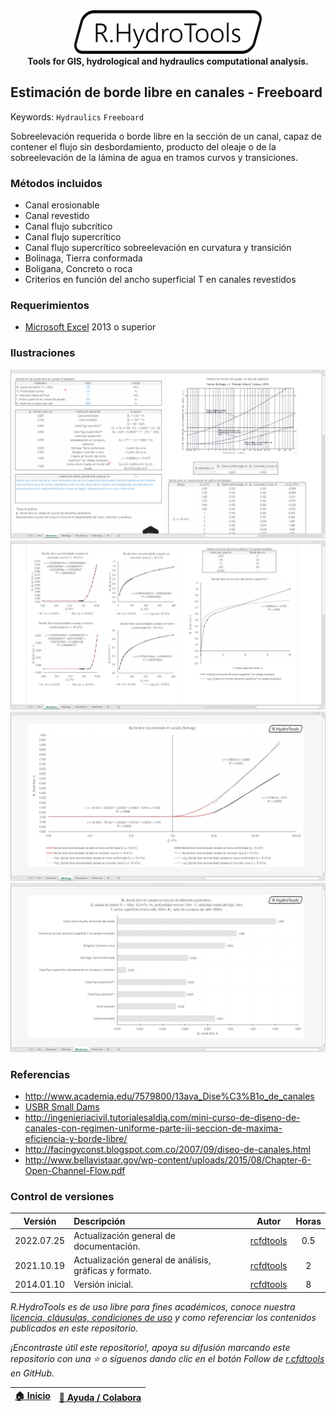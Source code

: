 <div align="center">
  <img alt="R.HydroTools" src="https://github.com/rcfdtools/R.HydroTools/blob/main/.Icons/R.HydroTools.svg" width="300px">
  <br><b>Tools for GIS, hydrological and hydraulics computational analysis.</b>
</div>

## Estimación de borde libre en canales - Freeboard
Keywords: `Hydraulics` `Freeboard` 

Sobreelevación requerida o borde libre en la sección de un canal, capaz de contener el flujo sin desbordamiento, producto del oleaje o de la sobreelevación de la lámina de agua en tramos curvos y transiciones.

### Métodos incluidos

* Canal erosionable
* Canal revestido
* Canal flujo subcrítico
* Canal flujo supercrítico
* Canal flujo supercrítico sobreelevación en curvatura y transición
* Bolinaga, Tierra conformada
* Boligana, Concreto o roca
* Criterios en función del ancho superficial T en canales revestidos


### Requerimientos

* [Microsoft Excel](https://www.microsoft.com/en-us/microsoft-365/excel) 2013 o superior


### Ilustraciones

![R.HydroTools.BordeLibreCanal.Screenshot1](https://github.com/rcfdtools/R.HydroTools/blob/main/BordeLibreCanal/Screenshot/Screenshot1.png)
![R.HydroTools.BordeLibreCanal.Screenshot2](https://github.com/rcfdtools/R.HydroTools/blob/main/BordeLibreCanal/Screenshot/Screenshot2.png)
![R.HydroTools.BordeLibreCanal.Screenshot3](https://github.com/rcfdtools/R.HydroTools/blob/main/BordeLibreCanal/Screenshot/Screenshot3.png)
![R.HydroTools.BordeLibreCanal.Screenshot4](https://github.com/rcfdtools/R.HydroTools/blob/main/BordeLibreCanal/Screenshot/Screenshot4.png)


### Referencias

* http://www.academia.edu/7579800/13ava_Dise%C3%B1o_de_canales
* [USBR Small Dams](https://www.usbr.gov/tsc/techreferences/mands/mands-pdfs/SmallDams.pdf)
* http://ingenieriacivil.tutorialesaldia.com/mini-curso-de-diseno-de-canales-con-regimen-uniforme-parte-iii-seccion-de-maxima-eficiencia-y-borde-libre/
* http://facingyconst.blogspot.com.co/2007/09/diseo-de-canales.html
* http://www.bellavistaar.gov/wp-content/uploads/2015/08/Chapter-6-Open-Channel-Flow.pdf


### Control de versiones

| Versión    | Descripción                                            | Autor                                      | Horas |
|------------|:-------------------------------------------------------|--------------------------------------------|:-----:|
| 2022.07.25 | Actualización general de documentación.                | [rcfdtools](https://github.com/rcfdtools)  |  0.5  |
| 2021.10.19 | Actualización general de análisis, gráficas y formato. | [rcfdtools](https://github.com/rcfdtools)  |   2   |
| 2014.01.10 | Versión inicial.                                       | [rcfdtools](https://github.com/rcfdtools)  |   8   |

_R.HydroTools es de uso libre para fines académicos, conoce nuestra [licencia, cláusulas, condiciones de uso](https://github.com/rcfdtools/R.HydroTools/wiki/License) y como referenciar los contenidos publicados en este repositorio._

_¡Encontraste útil este repositorio!, apoya su difusión marcando este repositorio con una ⭐ o síguenos dando clic en el botón Follow de [r.cfdtools](https://github.com/rcfdtools) en GitHub._

| [:house: Inicio](https://github.com/rcfdtools/R.HydroTools/wiki) | [:beginner: Ayuda / Colabora](https://github.com/rcfdtools/R.HydroTools/discussions/4) |
|------------------------------------------------------------------|----------------------------------------------------------------------------------------|
